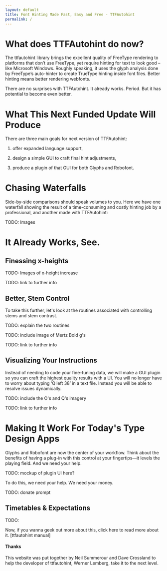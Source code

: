 ```yaml
---
layout: default
title: Font Hinting Made Fast, Easy and Free - TTFAutohint
permalink: /
---
```

# What does TTFAutohint do now?

The ttfautohint library brings the excellent quality of FreeType rendering to platforms that don’t use FreeType, yet require hinting for text to look good – like Microsoft Windows. 
Roughly speaking, it uses the glyph analysis done by FreeType’s auto-hinter to create TrueType hinting inside font files. 
Better hinting means better rendering webfonts. 

There are no surprises with TTFAutohint. 
It already works. 
Period. 
But it has potential to become even better.

# What This Next Funded Update Will Produce

There are three main goals for next version of TTFAutohint: 

1. offer expanded language support,

2. design a simple GUI to craft final hint adjustments,

3. produce a plugin of that GUI for both Glyphs and Robofont.

# Chasing Waterfalls

Side-by-side comparisons should speak volumes to you. 
Here we have one waterfall showing the result of a time-consuming and costly hinting job by a professional, and another made with TTFAutohint:

TODO: Images

# It Already Works, See.

## Finessing x-heights

TODO: Images of x-height increase

TODO: link to further info

## Better, Stem Control

To take this further, let's look at the routines associated with controlling stems and stem contrast. 

TODO: explain the two routines

TODO: include image of Mertz Bold g's

TODO: link to further info

## Visualizing Your Instructions

Instead of needing to code your fine-tuning data, we will make a GUI plugin so you can craft the highest quality results with a UI. 
You will no longer have to worry about typing ‘Q left 38’ in a text file. 
Instead you will be able to resolve issues dynamically.

TODO: include the O's and Q's imagery

TODO: link to further info

# Making It Work For Today's Type Design Apps

Glyphs and Robofont are now the center of your workflow. 
Think about the benefits of having a plug-in with this control at your fingertips—it levels the playing field. 
And we need your help.

TODO: mockup of plugin UI here?

To do this, we need your help. We need your money.

TODO: donate prompt

## Timetables & Expectations

TODO: 

Now, if you wanna geek out more about this, click here to read more about it. [ttfautohint manual]

#### Thanks

This website was put together by Neil Summerour and Dave Crossland to help the developer of ttfautohint, Werner Lemberg, take it to the next level. 
